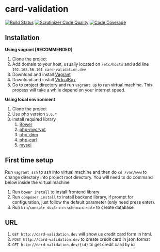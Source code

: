 card-validation
===============

[![Build Status](https://scrutinizer-ci.com/g/gusdecool/card-validation/badges/build.png?b=master)](https://scrutinizer-ci.com/g/gusdecool/card-validation/build-status/master)
[![Scrutinizer Code Quality](https://scrutinizer-ci.com/g/gusdecool/card-validation/badges/quality-score.png?b=master)](https://scrutinizer-ci.com/g/gusdecool/card-validation/?branch=master)
[![Code Coverage](https://scrutinizer-ci.com/g/gusdecool/card-validation/badges/coverage.png?b=master)](https://scrutinizer-ci.com/g/gusdecool/card-validation/?branch=master)

Installation
------------

**Using vagrant [RECOMMENDED]**

1. Clone the project
2. Add domain to your host, usually located on `/etc/hosts` and add line `192.168.56.101 card-validation.dev`
3. Download and install [Vagrant](https://www.vagrantup.com/downloads.html)
4. Download and install [VirtualBox](https://www.virtualbox.org/wiki/Downloads)
5. Go to project directory and run `vagrant up` to run virtual machine. This process will take a while depend on your internet speed.

**Using local environment**

1. Clone the project
2. Use php version `5.6.*`
3. Install required library
    1. [Bower](http://bower.io/)
    2. [php-mycrypt](http://php.net/manual/en/book.mcrypt.php)
    3. [php-dom](http://php.net/manual/en/book.dom.php)
    4. [php-curl](http://php.net/manual/en/book.curl.php)
    5. [mysql](http://dev.mysql.com/downloads/mysql/)


First time setup
----------------

Run `vagrant ssh` to ssh into virtual machine and then do `cd /var/www` to change directory into project root directory.
You will need to do command below inside the virtual machine

1. Run `bower install` to install frontend library
2. Run `composer install` to install backend library, if prompt for configuration, just follow the default parameter (only need press enter).
3. Run `bin/console doctrine:schema:create` to create database

URL
---

1. `GET http://card-validation.dev` will show us credit card form in html.
2. `POST http://card-validation.dev` to create credit card in json format
3. `GET http://card-validation.dev/{id}` to get credit card by id
